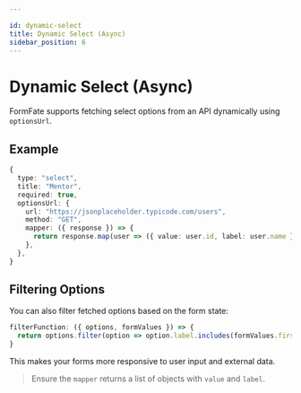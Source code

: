 ```yaml
---

id: dynamic-select
title: Dynamic Select (Async)
sidebar_position: 6
---
```


# Dynamic Select (Async)

FormFate supports fetching select options from an API dynamically using `optionsUrl`.

## Example

```ts
{
  type: "select",
  title: "Mentor",
  required: true,
  optionsUrl: {
    url: "https://jsonplaceholder.typicode.com/users",
    method: "GET",
    mapper: ({ response }) => {
      return response.map(user => ({ value: user.id, label: user.name }));
    },
  },
}
```

## Filtering Options

You can also filter fetched options based on the form state:

```ts
filterFunction: ({ options, formValues }) => {
  return options.filter(option => option.label.includes(formValues.firstName || ""));
}
```

This makes your forms more responsive to user input and external data.

> Ensure the `mapper` returns a list of objects with `value` and `label`.
